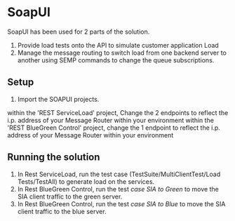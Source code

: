 
# SoapUI

SoapUI has been used for 2 parts of the solution.

1. Provide load tests onto the API to simulate customer application Load
2. Manage the message routing to switch load from one backend server to another using SEMP commands to change the queue subscriptions.

## Setup

1. Import the SOAPUI projects.

within the 'REST ServiceLoad' project, Change the 2 endpoints to reflect the i.p. address of your Message Router within your environment
within the 'REST BlueGreen Control' project, change the 1 endpoint to reflect the i.p. address of your Message Router within your environment

## Running the solution

1. In Rest ServiceLoad, run the test case (TestSuite/MultiClientTest/Load Tests/TestAll) to generate load on the services.
2. In Rest BlueGreen Control, run the test _case SIA to Green_ to move the SIA client traffic to the green server.
3. In Rest BlueGreen Control, run the test _case SIA to Blue_ to move the SIA client traffic to the blue server.

